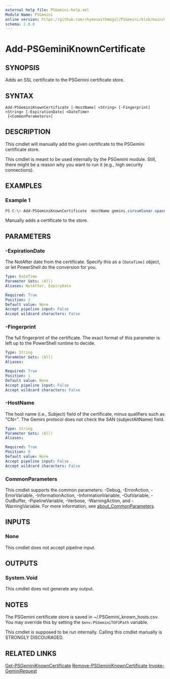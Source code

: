 ```yaml
---
external help file: PSGemini-help.xml
Module Name: PSGemini
online version: https://github.com/rhymeswithmogul/PSGemini/blob/main/man/en-US/Add-PSGeminiKnownCertificate.md
schema: 2.0.0
---
```


# Add-PSGeminiKnownCertificate

## SYNOPSIS
Adds an SSL certificate to the PSGemini certificate store.

## SYNTAX

```
Add-PSGeminiKnownCertificate [-HostName] <String> [-Fingerprint] <String> [-ExpirationDate] <DateTime>
 [<CommonParameters>]
```

## DESCRIPTION
This cmdlet will manually add the given certificate to the PSGemini certificate store.

This cmdlet is meant to be used internally by the PSGemini module.  Still, there might be a reason why you want to run it (e.g., high security connections).

## EXAMPLES

### Example 1
```powershell
PS C:\> Add-PSGeminiKnownCertificate -HostName gemini.circumlunar.space -Fingerprint 04A89008021E8F7AD7C73498D9147CC1D1122858FDB02DE0D50F82491F8CAF7CD525A2B410A20871A6AC7DB75AF7A1CE04C2F6628378108F8D6AB38EB8748D79BD -ExpirationDate (Get-Date 10/03/2025 09:50:37)
```

Manually adds a certificate to the store.

## PARAMETERS

### -ExpirationDate
The NotAfter date from the certificate.  Specify this as a `[DateTime]` object, or let PowerShell do the conversion for you.

```yaml
Type: DateTime
Parameter Sets: (All)
Aliases: NotAfter, ExpiryDate

Required: True
Position: 2
Default value: None
Accept pipeline input: False
Accept wildcard characters: False
```

### -Fingerprint
The full fingerprint of the certificate.  The exact format of this parameter is left up to the PowerShell runtime to decide.

```yaml
Type: String
Parameter Sets: (All)
Aliases:

Required: True
Position: 1
Default value: None
Accept pipeline input: False
Accept wildcard characters: False
```

### -HostName
The host name (i.e., Subject) field of the certificate, minus qualifiers such as "CN=".  The Gemini protocol does not check the SAN (subjectAltName) field.

```yaml
Type: String
Parameter Sets: (All)
Aliases:

Required: True
Position: 0
Default value: None
Accept pipeline input: False
Accept wildcard characters: False
```

### CommonParameters
This cmdlet supports the common parameters: -Debug, -ErrorAction, -ErrorVariable, -InformationAction, -InformationVariable, -OutVariable, -OutBuffer, -PipelineVariable, -Verbose, -WarningAction, and -WarningVariable. For more information, see [about_CommonParameters](http://go.microsoft.com/fwlink/?LinkID=113216).

## INPUTS

### None
This cmdlet does not accept pipeline input.

## OUTPUTS

### System.Void
This cmdlet does not generate any output.

## NOTES
The PSGemini certificate store is saved in ~/.PSGemini_known_hosts.csv.  You may override this by setting the `$env:PSGeminiTOFUPath` variable.

This cmdlet is supposed to be run internally.  Calling this cmdlet manually is STRONGLY DISCOURAGED.

## RELATED LINKS

[Get-PSGeminiKnownCertificate]()
[Remove-PSGeminiKnownCertificate]()
[Invoke-GeminiRequest]()